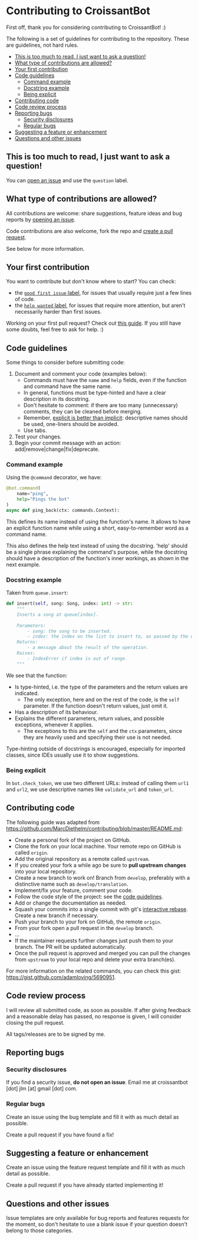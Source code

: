 # Contributing to CroissantBot

First off, thank you for considering contributing to CroissantBot! :)

The following is a set of guidelines for contributing to the repository. These are guidelines, not hard rules.

- [This is too much to read, I just want to ask a question!](#this-is-too-much-to-read-i-just-want-to-ask-a-question)
- [What type of contributions are allowed?](#what-type-of-contributions-are-allowed)
- [Your first contribution](#your-first-contribution)
- [Code guidelines](#code-guidelines)
	- [Command example](#command-example)
	- [Docstring example](#docstring-example)
	- [Being explicit](#being-explicit)
- [Contributing code](#contributing-code)
- [Code review process](#code-review-process)
- [Reporting bugs](#reporting-bugs)
	- [Security disclosures](#security-disclosures)
	- [Regular bugs](#regular-bugs)
- [Suggesting a feature or enhancement](#suggesting-a-feature-or-enhancement)
- [Questions and other issues](#questions-and-other-issues)

## This is too much to read, I just want to ask a question!

You can [open an issue](https://github.com/JulioLoayzaM/CroissantBot/issues) and use the `question` label.

## What type of contributions are allowed?

All contributions are welcome: share suggestions, feature ideas and bug reports by [opening an issue](https://github.com/JulioLoayzaM/CroissantBot/issues).

Code contributions are also welcome, fork the repo and [create a pull request](https://github.com/JulioLoayzaM/CroissantBot/pulls).

See below for more information.

## Your first contribution

You want to contribute but don't know where to start? You can check:

- the [`good first issue` label](https://github.com/JulioLoayzaM/CroissantBot/labels/good%20first%20issue), for issues that usually require just a few lines of code.
- the [`help wanted` label](https://github.com/JulioLoayzaM/CroissantBot/labels/help%20wanted), for issues that require more attention, but aren't necessarily harder than first issues.

Working on your first pull request? Check out [this guide](https://opensource.guide/how-to-contribute/). If you still have some doubts, feel free to ask for help. :)

## Code guidelines

Some things to consider before submitting code:

1. Document and comment your code (examples below):
   - Commands must have the `name` and `help` fields, even if the function and command have the same name.
   - In general, functions must be type-hinted and have a clear description in its docstring.
   - Don't hesitate to comment: if there are too many (unnecessary) comments, they can be cleaned before merging.
   - Remember, [explicit is better than implicit](https://www.python.org/dev/peps/pep-0020/#the-zen-of-python): descriptive names should be used, one-liners should be avoided.
   - Use tabs.
2. Test your changes.
3. Begin your commit message with an action: add|remove|change|fix|deprecate.

### Command example

Using the `@command` decorator, we have:

```python
@bot.command(
	name="ping",
	help="Pings the bot"
)
async def ping_back(ctx: commands.Context):
```

This defines its name instead of using the function's name. It allows to have an explicit function name while using a short, easy-to-remember word as a command name.

This also defines the help text instead of using the docstring. 'help' should be a single phrase explaining the command's purpose, while the docstring should have a description of the function's inner workings, as shown in the next example.

### Docstring example

Taken from `queue.insert`:

```python
def insert(self, song: Song, index: int) -> str:
	"""
	Inserts a song at queue[index].
	
	Parameters:
		- song: the song to be inserted.
		- index: the index on the list to insert to, as passed by the user.
	Returns:
		- a message about the result of the operation.
	Raises:
		- IndexError if index is out of range.
	"""
```

We see that the function:

- Is type-hinted, i.e. the type of the parameters and the return values are indicated.
  - The only exception, here and on the rest of the code, is the `self` parameter. If the function doesn't return values, just omit it.
- Has a description of its behaviour.
- Explains the different parameters, return values, and possible exceptions, whenever it applies.
  - The exceptions to this are the `self` and the `ctx` parameters, since they are heavily used and specifying their use is not needed.

Type-hinting outside of docstrings is encouraged, especially for imported classes, since IDEs usually use it to show suggestions.

### Being explicit

In `bot.check_token`, we use two different URLs: instead of calling them `url1` and `url2`, we use descriptive names like `validate_url` and `token_url`.

## Contributing code

The following guide was adapted from https://github.com/MarcDiethelm/contributing/blob/master/README.md:

- Create a personal fork of the project on GitHub.
- Clone the fork on your local machine. Your remote repo on GitHub is called `origin`.
- Add the original repository as a remote called `upstream`.
- If you created your fork a while ago be sure to **pull upstream changes** into your local repository.
- Create a new branch to work on! Branch from `develop`, preferably with a distinctive name such as `develop/translation`.
- Implement/fix your feature, comment your code.
- Follow the code style of the project: see the [code guidelines](#code-guidelines).
- Add or change the documentation as needed.
- Squash your commits into a single commit with git's [interactive rebase](https://www.atlassian.com/git/tutorials/rewriting-history/git-rebase). Create a new branch if necessary.
- Push your branch to your fork on GitHub, the remote `origin`.
- From your fork open a pull request in the `develop` branch.
- …
- If the maintainer requests further changes just push them to your branch. The PR will be updated automatically.
- Once the pull request is approved and merged you can pull the changes from `upstream` to your local repo and delete
your extra branch(es).

For more information on the related commands, you can check this gist: https://gist.github.com/adamloving/5690951.

## Code review process

I will review all submitted code, as soon as possible. If after giving feedback and a reasonable delay has passed, no response is given, I will consider closing the pull request.

All tags/releases are to be signed by me.

## Reporting bugs

### Security disclosures

If you find a security issue, **do not open an issue**. Email me at croissantbot [dot] jlm [at] gmail [dot] com.

### Regular bugs

Create an issue using the bug template and fill it with as much detail as possible.

Create a pull request if you have found a fix!

## Suggesting a feature or enhancement

Create an issue using the feature request template and fill it with as much detail as possible.

Create a pull request if you have already started implementing it!

## Questions and other issues

Issue templates are only available for bug reports and features requests for the moment, so don't hesitate to use a blank issue if your question doesn't belong to those categories.
